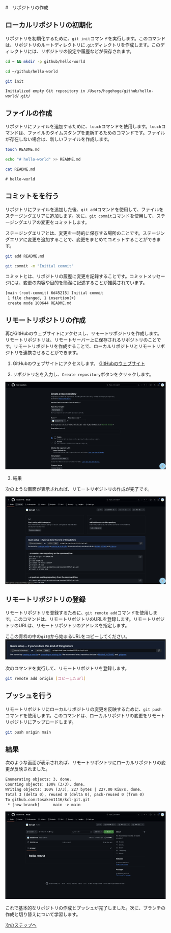 #　リポジトリの作成

## ローカルリポジトリの初期化
リポジトリを初期化するために、`git init`コマンドを実行します。このコマンドは、リポジトリのルートディレクトリに`.git`ディレクトリを作成します。このディレクトリには、リポジトリの設定や履歴などが保存されます。

```bash
cd ~ && mkdir -p github/hello-world
```

```bash
cd ~/github/hello-world
```

```bash
git init
```

```
Initialized empty Git repository in /Users/hogehoge/github/hello-world/.git/

```


## ファイルの作成
リポジトリにファイルを追加するために、`touch`コマンドを使用します。`touch`コマンドは、ファイルのタイムスタンプを更新するためのコマンドです。ファイルが存在しない場合は、新しいファイルを作成します。

```bash
touch README.md
```

```bash
echo "# hello-world" >> README.md
```

```bash
cat README.md
```

```
# hello-world
```

## コミットをを行う

リポジトリにファイルを追加した後、`git add`コマンドを使用して、ファイルをステージングエリアに追加します。次に、`git commit`コマンドを使用して、ステージングエリアの変更をコミットします。

ステージングエリアとは、変更を一時的に保存する場所のことです。ステージングエリアに変更を追加することで、変更をまとめてコミットすることができます。

```bash
git add README.md
```

```bash
git commit -m "Initial commit"
```

コミットとは、リポジトリの履歴に変更を記録することです。コミットメッセージには、変更の内容や目的を簡潔に記述することが推奨されています。

```
[main (root-commit) 6d45215] Initial commit
 1 file changed, 1 insertion(+)
 create mode 100644 README.md
```


## リモートリポジトリの作成
再びGitHubのウェブサイトにアクセスし、リモートリポジトリを作成します。リモートリポジトリは、リモートサーバー上に保存されるリポジトリのことです。リモートリポジトリを作成することで、ローカルリポジトリとリモートリポジトリを連携させることができます。

1. GitHubのウェブサイトにアクセスします。
[GitHubのウェブサイト](https://github.com/new)

2. リポジトリ名を入力し、`Create repository`ボタンをクリックします。

![Create repository](./images/8.png)

3. 結果

次のような画面が表示されれば、リモートリポジトリの作成が完了です。

![Repository created](./images/9.png)



## リモートリポジトリの登録

リモートリポジトリを登録するために、`git remote add`コマンドを使用します。このコマンドは、リモートリポジトリのURLを登録します。リモートリポジトリのURLは、リモートリポジトリのアドレスを指定します。

ここの青枠の中の`git@`から始まるURLをコピーしてください。
![address](./images/10.png)

次のコマンドを実行して、リモートリポジトリを登録します。

```bash
git remote add origin [コピーしたurl]

```


## プッシュを行う

リモートリポジトリにローカルリポジトリの変更を反映するために、`git push`コマンドを使用します。このコマンドは、ローカルリポジトリの変更をリモートリポジトリにアップロードします。

```bash
git push origin main
```


## 結果

次のような画面が表示されれば、リモートリポジトリにローカルリポジトリの変更が反映されました。

```
Enumerating objects: 3, done.
Counting objects: 100% (3/3), done.
Writing objects: 100% (3/3), 227 bytes | 227.00 KiB/s, done.
Total 3 (delta 0), reused 0 (delta 0), pack-reused 0 (from 0)
To github.com:tosaken1116/kcl-git.git
 * [new branch]      main -> main

```

![result](images/11.png)

これで基本的なリポジトリの作成とプッシュが完了しました。次に、ブランチの作成と切り替えについて学習します。

[次のステップへ](./step4.md)
